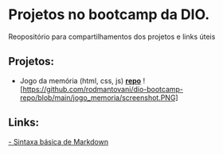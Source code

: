 # Projetos no bootcamp da DIO.
Reopositório para compartilhamentos dos projetos e links úteis


## Projetos:

- Jogo da memória (html, css, js) **[repo](https://github.com/rodmantovani/dio-bootcamp-repo/tree/main/jogo_memoria)**
![https://github.com/rodmantovani/dio-bootcamp-repo/blob/main/jogo_memoria/screenshot.PNG]

## Links:
[- Sintaxa básica de Markdown](https://www.markdownguide.org/basic-syntax/)
